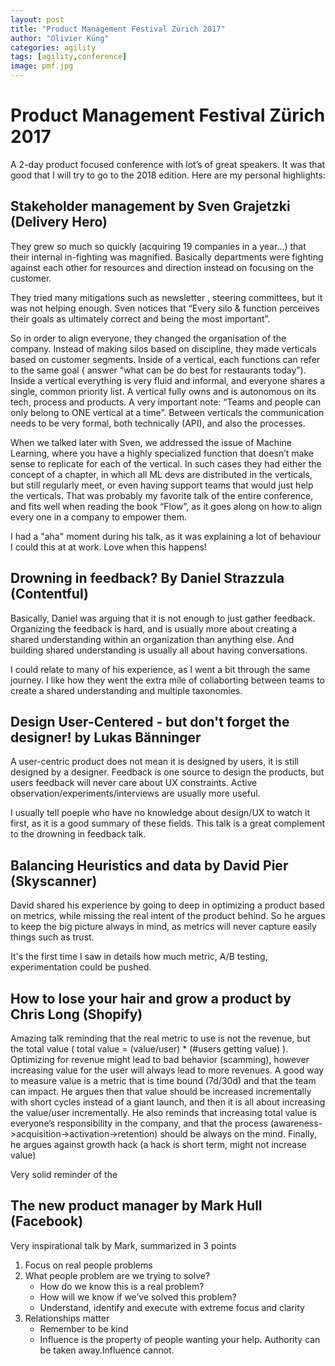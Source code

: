 ```yaml
---
layout: post
title: "Product Management Festival Zürich 2017"
author: "Olivier Küng"
categories: agility
tags: [agility,conference]
image: pmf.jpg
---
```


# Product Management Festival Zürich 2017

A 2-day product focused conference with lot’s of great speakers. It was that good that I will try to go to the 2018 edition. Here are my personal highlights:

## Stakeholder management by Sven Grajetzki (Delivery Hero)
They grew so much so quickly (acquiring 19 companies in a year…) that their internal in-fighting was magnified. Basically departments were fighting against each other for resources and direction instead on focusing on the customer. 

They tried many mitigations such as newsletter , steering committees, but it was not helping enough. Sven notices that “Every silo & function perceives their goals as ultimately correct and being the most important”. 

So in order to align everyone, they changed the organisation of the company. Instead of making silos based on discipline, they made verticals based on customer segments. Inside of a vertical, each functions can refer to the same goal ( answer “what can be do best for restaurants today”). Inside a vertical everything is very fluid and informal, and everyone shares a single, common priority list. A vertical fully owns and is autonomous on its tech, process and products. A very important note: “Teams and people can only belong to ONE vertical at a time”. Between verticals the communication needs to be very formal, both technically (API), and also the processes.

When we talked later with Sven, we addressed the issue of Machine Learning, where you have a highly specialized function that doesn’t make sense to replicate for each of the vertical. In such cases they had either the concept of a chapter, in which all ML devs are distributed in the verticals, but still regularly meet, or even having support teams that would just help the verticals.
That was probably my favorite talk of the entire conference, and fits well when reading the book “Flow”, as it goes along on how to align every one in a company to empower them.

I had a "aha" moment during his talk, as it was explaining a lot of behaviour I could this at at work. Love when this happens!

## Drowning in feedback? By Daniel Strazzula (Contentful)
Basically, Daniel was arguing that it is not enough to just gather feedback. Organizing the feedback is hard, and is usually more about creating a shared understanding within an organization than anything else. And building shared understanding is usually all about having conversations.

I could relate to many of his experience, as I went a bit through the same journey. I like how they went the extra mile of collaborting between teams to create a shared understanding and multiple taxonomies.

## Design User-Centered - but don't forget the designer! by Lukas Bänninger
A user-centric product does not mean it is designed by users, it is still designed by a designer. Feedback is one source to design the products, but users feedback will never care about UX constraints. Active observation/experiments/interviews are usually more useful. 

I usually tell poeple who have no knowledge about design/UX to watch it first, as it is a good summary of these fields. This talk is a great complement to the drowning in feedback talk.

## Balancing Heuristics and data by David Pier (Skyscanner)
David shared his experience by going to deep in optimizing a product based on metrics, while missing the real intent of the product behind. So he argues to keep the big picture always in mind, as metrics will never capture easily things such as trust.

It's the first time I saw in details how much metric, A/B testing, experimentation could be pushed.

## How to lose your hair and grow a product by Chris Long (Shopify)
Amazing talk reminding that the real metric to use is not the revenue, but the total value ( total value = (value/user)  * (#users getting value) ). Optimizing for revenue might lead to bad behavior (scamming), however increasing value for the user will always lead to more revenues.
A good way to measure value is a metric that is time bound (7d/30d) and that the team can impact. He argues then that value should be increased incrementally with short cycles instead of a giant launch, and then it is all about increasing the value/user incrementally. He also reminds that increasing total value is everyone’s responsibility in the company, and that the process (awareness->acquisition->activation->retention) should be always on the mind. Finally, he argues against growth hack (a hack is short term, might not increase value)

Very solid reminder of the 

## The new product manager by Mark Hull (Facebook)
Very inspirational talk by Mark, summarized in 3 points
1. Focus on real people problems
2. What people problem are we trying to solve?
   * How do we know this is a real problem?
   * How will we know if we’ve solved this problem?
   * Understand, identify and execute with extreme focus and clarity
3. Relationships matter
   * Remember to be kind
   * Influence is the property of people wanting your help. Authority can be taken away.Influence cannot.